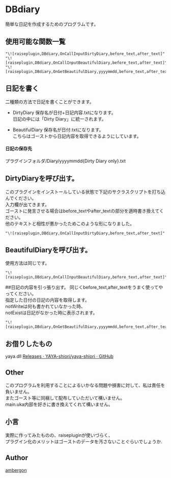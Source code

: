 # DBdiary
簡単な日記を作成するためのプログラムです。

## 使用可能な関数一覧
```
"\![raiseplugin,DBdiary,OnCallInputDirtyDiary,before_text,after_text]"
"\![raiseplugin,DBdiary,OnCallInputBeautifulDiary,before_text,after_text]"
"\![raiseplugin,DBdiary,OnGetBeautifulDiary,yyyymmdd,before_text,after_text,notWrite,notExist]"
```

## 日記を書く
二種類の方法で日記を書くことができます。
- DirtyDiary
    保存名が日付+日記内容.txtになります。<br>
    日記の中には「Dirty Diary」に統一されます。<br>

- BeautifulDiary
    保存名が日付.txtになります。<br>
    こちらはゴーストから日記内容を取得できるようにしています。<br>

#### 日記の保存先
プラグインフォルダ/Diary/yyyymmdd{Dirty Diary only}.txt


## DirtyDiaryを呼び出す。
このプラグインをインストールしている状態で下記のサクラスクリプトを打ち込んでください。<br>
入力欄が出てきます。<br>
ゴーストに発言させる場合はbefore_textやafter_textの部分を適時書き換えてください。<br>
他のテキストと相性が悪かったためこのような形になりました。<br>
```
"\![raiseplugin,DBdiary,OnCallInputDirtyDiary,before_text,after_text]"
```

## BeautifulDiaryを呼び出す。
使用方法は同じです。
```
"\![raiseplugin,DBdiary,OnCallInputBeautifulDiary,before_text,after_text]"
```

##日記の内容を引っ張り出す。
同じくbefore_text,after_textをうまく使ってやってください。<br>
指定した日付の日記の内容を取得します。<br>
notWriteは何も書かれていなかった時、<br>
notExistは日記がなかった時に表示されます。<br>
```
"\![raiseplugin,DBdiary,OnGetBeautifulDiary,yyyymmdd,before_text,after_text,notWrite,notExist]"
```


## お借りしたもの
yaya.dll
[Releases · YAYA-shiori/yaya-shiori · GitHub](https://github.com/YAYA-shiori/yaya-shiori/releases)


## Other
このプログラムを利用することによるいかなる問題や損害に対して、私は責任を負いません。<br>
またゴースト等に同梱して配布していただいて構いません。<br>
main.uka内部を好きに書き換えてくれて構いません。<br>


## 小言
実際に作ってみたものの、raisepluginが使いづらく、<br>
プラグイン化のメリットはゴーストのデータを汚さないことぐらいでしょうか.<br>


## Author
[ambergon](https://twitter.com/Sc_lFoxGon)




